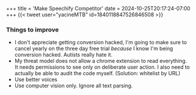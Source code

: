 +++
title = 'Make Speechify Competitor'
date = 2024-10-25T20:17:24-07:00
+++
{{< tweet user="yacineMTB" id=1840118847526846508 >}}

### Things to improve
- I don't appreciate getting conversion hacked, I'm going to make sure to cancel yearly on the three day free trial *because* I know I'm being conversion hacked. Autists really hate it.
- My threat model does not allow a chrome extension to read everything. It needs permissions to see only on deliberate user action. I also need to actually be able to audit the code myself. (Solution: whitelist by URL)
- Use better voices
- Use computer vision only. Ignore all text parsing.
